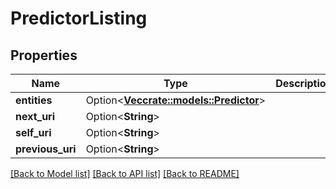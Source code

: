 # PredictorListing

## Properties

Name | Type | Description | Notes
------------ | ------------- | ------------- | -------------
**entities** | Option<[**Vec<crate::models::Predictor>**](Predictor.md)> |  | [optional]
**next_uri** | Option<**String**> |  | [optional]
**self_uri** | Option<**String**> |  | [optional]
**previous_uri** | Option<**String**> |  | [optional]

[[Back to Model list]](../README.md#documentation-for-models) [[Back to API list]](../README.md#documentation-for-api-endpoints) [[Back to README]](../README.md)



